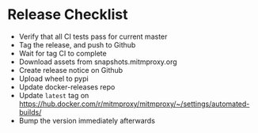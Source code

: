# Release Checklist

- Verify that all CI tests pass for current master
- Tag the release, and push to Github
- Wait for tag CI to complete
- Download assets from snapshots.mitmproxy.org
- Create release notice on Github
- Upload wheel to pypi
- Update docker-releases repo
- Update `latest` tag on https://hub.docker.com/r/mitmproxy/mitmproxy/~/settings/automated-builds/
- Bump the version immediately afterwards
